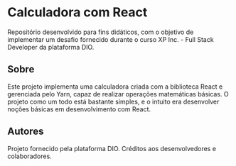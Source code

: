 # Calculadora com React
Repositório desenvolvido para fins didáticos, com o objetivo de implementar um desafio fornecido durante o curso XP Inc. - Full Stack Developer da plataforma DIO.

## Sobre
Este projeto implementa uma calculadora criada com a biblioteca React e gerenciada pelo Yarn, capaz de realizar operações matemáticas básicas. O projeto como um todo está bastante simples, e o intuito era desenvolver noções básicas em desenvolvimento com React.

## Autores
Projeto fornecido pela plataforma DIO. Créditos aos desenvolvedores e colaboradores.